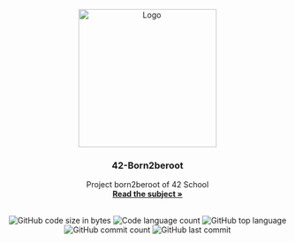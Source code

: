 <div align="center">
	<img src="https://i.imgur.com/y2bQtnZ.png" width="250" height="250" alt="Logo" />
	<h3>42-Born2beroot</h3>
	<p>
		Project born2beroot of 42 School
		<br />
		<a href="https://github.com/extrymes/42-Born2beroot/blob/main/en.subject.pdf"><b>Read the subject »</b></a>
		<br />
		<br />
	</p>
	<p>
		<img src="https://img.shields.io/github/languages/code-size/extrymes/42-Born2beroot?color=steelblue" alt="GitHub code size in bytes" />
		<img src="https://img.shields.io/github/languages/count/extrymes/42-Born2beroot?color=mediumpurple" alt="Code language count" />
		<img src="https://img.shields.io/github/languages/top/extrymes/42-Born2beroot?color=mediumseagreen" alt="GitHub top language" />
		<img src="https://img.shields.io/github/commit-activity/t/extrymes/42-Born2beroot?color=cadetblue" alt="GitHub commit count" />
		<img src="https://img.shields.io/github/last-commit/extrymes/42-Born2beroot?color=salmon" alt="GitHub last commit" />
	</p>
</div>
